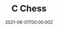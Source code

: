 ---
title: C Chess
summary: A Chess Engine written in C. Build with the ultimate intention to destroy my brother in a game of chess.
tags:
- C
- Chess
date: "2021-06-01T00:00:00Z"

# Optional external URL for project (replaces project detail page).
external_link: "https://github.com/curtisbucher/c-chess"

image:
  caption: The Mechanical Turk, the world's "first" chess computer.
  focal_point: Smart

links:
url_code: ""
url_pdf: ""
url_slides: ""
url_video: ""

# # Slides (optional).
# #   Associate this project with Markdown slides.
# #   Simply enter your slide deck's filename without extension.
# #   E.g. `slides = "example-slides"` references `content/slides/example-slides.md`.
# #   Otherwise, set `slides = ""`.
# slides: example
---